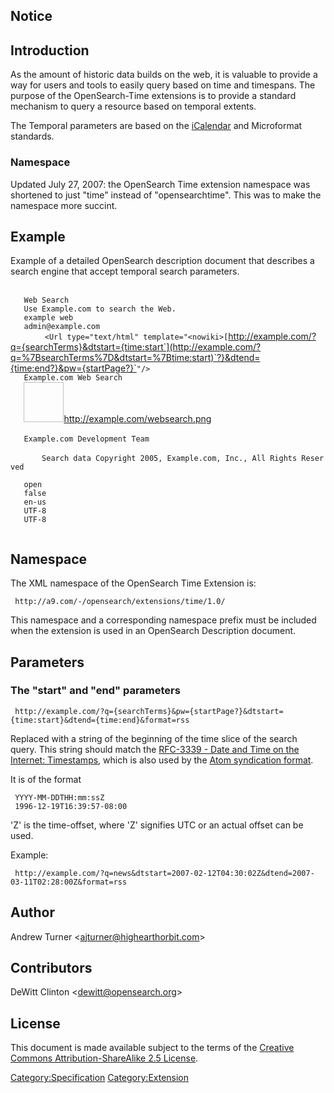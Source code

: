 ## Notice

## Introduction

As the amount of historic data builds on the web, it is valuable to
provide a way for users and tools to easily query based on time and
timespans. The purpose of the OpenSearch-Time extensions is to provide a
standard mechanism to query a resource based on temporal extents.

The Temporal parameters are based on the
[iCalendar](http://en.wikipedia.org/wiki/ICalendar) and Microformat
standards.

### Namespace

Updated July 27, 2007: the OpenSearch Time extension namespace was
shortened to just "time" instead of "opensearchtime". This was to make
the namespace more succint.

## Example

Example of a detailed OpenSearch description document that describes a
search engine that accept temporal search
parameters.

<?xml version="1.0" encoding="UTF-8"?>

` `<OpenSearchDescription xmlns="<nowiki>http://a9.com/-/spec/opensearch/1.1/</nowiki>"
                         xmlns:time="<nowiki>http://a9.com/-/opensearch/extensions/time/1.0/</nowiki>">  
`   `<ShortName>`Web Search`</ShortName>  
`   `<Description>`Use Example.com to search the Web.`</Description>  
`   `<Tags>`example web`</Tags>  
`   `<Contact>`admin@example.com`</Contact>  
`   `<Url type="application/atom+xml"
        template="<nowiki>[`http://example.com/?q={searchTerms}&dtstart={time:start`](http://example.com/?q=%7BsearchTerms%7D&dtstart=%7Btime:start)`?}&dtend={time:end?}&pw={startPage?}&format=atom`</nowiki>`"/>`  
`   `<Url type="text/html"
        template="<nowiki>[`http://example.com/?q={searchTerms}&dtstart={time:start`](http://example.com/?q=%7BsearchTerms%7D&dtstart=%7Btime:start)`?}&dtend={time:end?}&pw={startPage?}`</nowiki>`"/>`  
`   `<LongName>`Example.com Web Search`</LongName>  
`   `<Image height="64" width="64" type="image/png"><http://example.com/websearch.png></Image>  
`   `<Query role="example" searchTerms="cat" />  
`   `<Developer>`Example.com Development Team`</Developer>  
`   `<Attribution>  
`       Search data Copyright 2005, Example.com, Inc., All Rights Reserved`  
`   `</Attribution>  
`   `<SyndicationRight>`open`</SyndicationRight>  
`   `<AdultContent>`false`</AdultContent>  
`   `<Language>`en-us`</Language>  
`   `<OutputEncoding>`UTF-8`</OutputEncoding>  
`   `<InputEncoding>`UTF-8`</InputEncoding>  
` `</OpenSearchDescription>

## Namespace

The XML namespace of the OpenSearch Time Extension is:

` http://a9.com/-/opensearch/extensions/time/1.0/`

This namespace and a corresponding namespace prefix must be included
when the extension is used in an OpenSearch Description
document.

## Parameters

### The "start" and "end" parameters

` http://example.com/?q={searchTerms}&pw={startPage?}&dtstart={time:start}&dtend={time:end}&format=rss`

Replaced with a string of the beginning of the time slice of the search
query. This string should match the [RFC-3339 - Date and Time on the
Internet: Timestamps](http://www.ietf.org/rfc/rfc3339.txt), which is
also used by the [Atom syndication
format](http://www.ietf.org/rfc/rfc4287.txt).

It is of the format

` YYYY-MM-DDTHH:mm:ssZ`  
` 1996-12-19T16:39:57-08:00`

'Z' is the time-offset, where 'Z' signifies UTC or an actual offset can
be
used.

Example:

` http://example.com/?q=news&dtstart=2007-02-12T04:30:02Z&dtend=2007-03-11T02:28:00Z&format=rss`

## Author

Andrew Turner \<ajturner@highearthorbit.com\>

## Contributors

DeWitt Clinton \<dewitt@opensearch.org\>

## License

This document is made available subject to the terms of the [Creative
Commons Attribution-ShareAlike 2.5
License](http://creativecommons.org/licenses/by-sa/2.5/).

[Category:Specification](Category:Specification "wikilink")
[Category:Extension](Category:Extension "wikilink")
